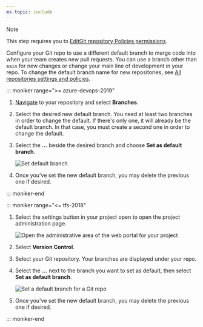 ```yaml
---
ms.topic: include
---
```


>[!NOTE]
>This step requires you to [EditGit repository Policies permissions](/azure/devops/repos/git/set-git-repository-permissions).

Configure your Git repo to use a different default branch to merge code into when your team creates new pull requests.
You can use a branch other than `main` for new changes or change your main line of development in your repo. To change the default branch name for new repositories, see [All repositories settings and policies](/azure/devops/repos/git/repository-settings#all-repositories-settings-and-policies).

::: moniker range=">= azure-devops-2019"

1. [Navigate](/azure/devops/project/navigation/go-to-project-repo) to your repository and select **Branches**.

1. Select the desired new default branch.
You need at least two branches in order to change the default.
If there's only one, it will already be the default branch.
In that case, you must create a second one in order to change the default.

1. Select the **...** beside the desired branch and choose **Set as default branch**.

   ![Set default branch](/azure/devops/repos/git/media/pull-requests/set-default-branch-in-product.png)

1. Once you've set the new default branch, you may delete the previous one if desired.

::: moniker-end

::: moniker range="<= tfs-2018"

1. Select the settings button in your project open to open the project administration page.

   ![Open the administrative area of the web portal for your project](/azure/devops/repos/git/media/pull-requests/gear_icon_settings.png)

1. Select **Version Control**.

1. Select your Git repository. Your branches are displayed under your repo.

1. Select the **...** next to the branch you want to set as default, then select **Set as default branch**.

   ![Set a default branch for a Git repo](/azure/devops/repos/git/media/pull-requests/set_default_branch.png)

1. Once you've set the new default branch, you may delete the previous one if desired.

::: moniker-end
